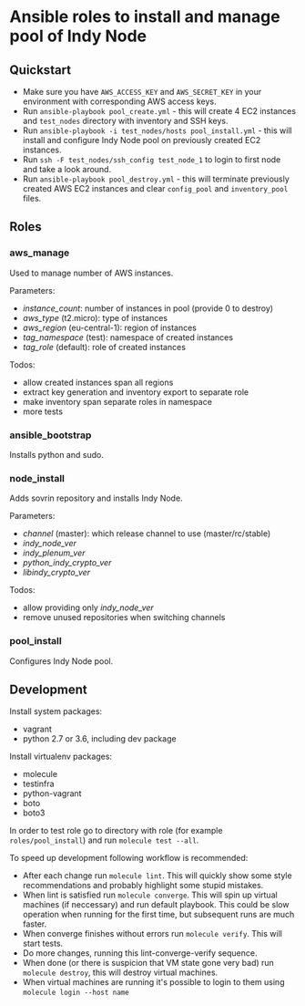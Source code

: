 # Ansible roles to install and manage pool of Indy Node

## Quickstart

- Make sure you have `AWS_ACCESS_KEY` and `AWS_SECRET_KEY` in your environment
  with corresponding AWS access keys.
- Run `ansible-playbook pool_create.yml` - this will create 4 EC2 instances
  and `test_nodes` directory with inventory and SSH keys.
- Run `ansible-playbook -i test_nodes/hosts pool_install.yml` - this will
  install and configure Indy Node pool on previously created EC2 instances.
- Run `ssh -F test_nodes/ssh_config test_node_1` to login to first node
  and take a look around.
- Run `ansible-playbook pool_destroy.yml` - this will terminate previously
  created AWS EC2 instances and clear `config_pool` and `inventory_pool` files.


## Roles

### aws_manage

Used to manage number of AWS instances.

Parameters:
- _instance_count_: number of instances in pool (provide 0 to destroy)
- _aws_type_ (t2.micro): type of instances
- _aws_region_ (eu-central-1): region of instances
- _tag_namespace_ (test): namespace of created instances
- _tag_role_ (default): role of created instances

Todos:
- allow created instances span all regions
- extract key generation and inventory export to separate role
- make inventory span separate roles in namespace
- more tests


### ansible_bootstrap

Installs python and sudo.


### node_install

Adds sovrin repository and installs Indy Node.

Parameters:
- _channel_ (master): which release channel to use (master/rc/stable)
- _indy_node_ver_
- _indy_plenum_ver_
- _python_indy_crypto_ver_
- _libindy_crypto_ver_

Todos:
- allow providing only _indy_node_ver_
- remove unused repositories when switching channels


### pool_install

Configures Indy Node pool.


## Development

Install system packages:
- vagrant
- python 2.7 or 3.6, including dev package

Install virtualenv packages:
- molecule
- testinfra
- python-vagrant
- boto
- boto3

In order to test role go to directory with role (for example 
`roles/pool_install`) and run `molecule test --all`.

To speed up development following workflow is recommended:
- After each change run `molecule lint`. This will quickly show some
  style recommendations and probably highlight some stupid mistakes.
- When lint is satisfied run `molecule converge`. This will spin up
  virtual machines (if neccessary) and run default playbook. This
  could be slow operation when running for the first time, but 
  subsequent runs are much faster.
- When converge finishes without errors run `molecule verify`. This
  will start tests.
- Do more changes, running this lint-converge-verify sequence.
- When done (or there is suspicion that VM state gone very bad) run 
  `molecule destroy`, this will destroy virtual machines.
- When virtual machines are running it's possible to login to them
  using `molecule login --host name`
